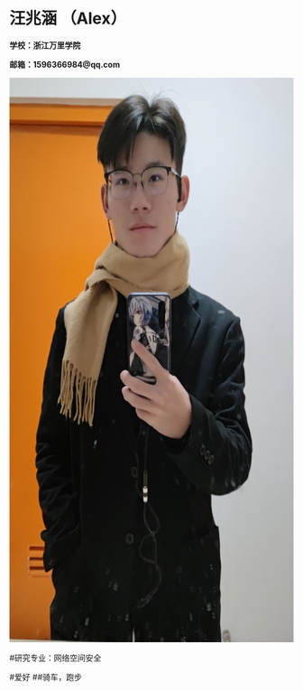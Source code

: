 <tr>
<h1>汪兆涵 （Alex）</h1>
<p><b>学校：浙江万里学院</b></p>
<p><b>邮箱：1596366984@qq.com</b></p>
<td with="25%">
<img src="IMG_20201129_094153.jpg" width="600" height="1000">
<td>

#研究专业：网络空间安全

#爱好
##骑车，跑步
